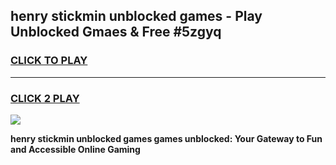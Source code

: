 
## henry stickmin unblocked games - Play Unblocked Gmaes & Free #5zgyq
<h3>
<a href="https://premium.freeplayer.one?title=henry_stickmin_unblocked_games&ref=03M">CLICK TO PLAY</a></h3>
<hr>

<h3>
<a href="https://premium.freeplayer.one?title=henry_stickmin_unblocked_games&ref=03M">CLICK 2 PLAY</a>
  
</h3>

<a href="https://premium.freeplayer.one?title=henry_stickmin_unblocked_games&ref=03M"><img src="https://clearcache.store/games.png"></a>


**henry stickmin unblocked games games unblocked: Your Gateway to Fun and Accessible Online Gaming**
